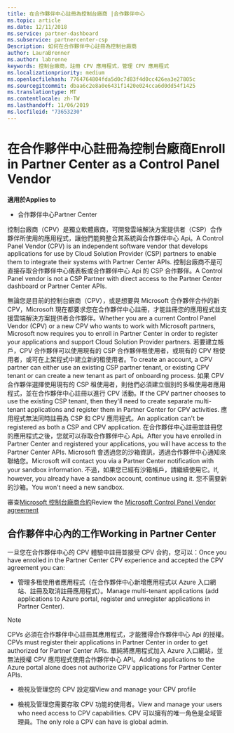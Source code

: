 ```yaml
---
title: 在合作夥伴中心註冊為控制台廠商 |合作夥伴中心
ms.topic: article
ms.date: 12/11/2018
ms.service: partner-dashboard
ms.subservice: partnercenter-csp
Description: 如何在合作夥伴中心註冊為控制台廠商
author: LauraBrenner
ms.author: labrenne
keywords: 控制台廠商，註冊 CPV 應用程式，管理 CPV 應用程式
ms.localizationpriority: medium
ms.openlocfilehash: 7764764804fda5d0c7d83f4d0cc426ea3e27805c
ms.sourcegitcommit: dbaa6c2e8a0e6431f1420e024cca6d0dd54f1425
ms.translationtype: MT
ms.contentlocale: zh-TW
ms.lasthandoff: 11/06/2019
ms.locfileid: "73653230"
---
```

# <a name="enroll-in-partner-center-as-a-control-panel-vendor"></a><span data-ttu-id="1ac18-104">在合作夥伴中心註冊為控制台廠商</span><span class="sxs-lookup"><span data-stu-id="1ac18-104">Enroll in Partner Center as a Control Panel Vendor</span></span>

<span data-ttu-id="1ac18-105">**適用於**</span><span class="sxs-lookup"><span data-stu-id="1ac18-105">**Applies to**</span></span>

- <span data-ttu-id="1ac18-106">合作夥伴中心</span><span class="sxs-lookup"><span data-stu-id="1ac18-106">Partner Center</span></span>

<span data-ttu-id="1ac18-107">控制台廠商（CPV）是獨立軟體廠商，可開發雲端解決方案提供者（CSP）合作夥伴所使用的應用程式，讓他們能夠整合其系統與合作夥伴中心 Api。</span><span class="sxs-lookup"><span data-stu-id="1ac18-107">A Control Panel Vendor (CPV) is an independent software vendor that develops applications for use by Cloud Solution Provider (CSP) partners to enable them to integrate their systems with Partner Center APIs.</span></span> <span data-ttu-id="1ac18-108">控制台廠商不是可直接存取合作夥伴中心儀表板或合作夥伴中心 Api 的 CSP 合作夥伴。</span><span class="sxs-lookup"><span data-stu-id="1ac18-108">A Control Panel vendor is not a CSP Partner with direct access to the Partner Center dashboard or Partner Center APIs.</span></span>

<span data-ttu-id="1ac18-109">無論您是目前的控制台廠商（CPV），或是想要與 Microsoft 合作夥伴合作的新 CPV，Microsoft 現在都要求您在合作夥伴中心註冊，才能註冊您的應用程式並支援雲端解決方案提供者合作夥伴。</span><span class="sxs-lookup"><span data-stu-id="1ac18-109">Whether you are a current Control Panel Vendor (CPV) or a new CPV who wants to work with Microsoft partners, Microsoft now requires you to enroll in Partner Center in order to register your applications and support Cloud Solution Provider partners.</span></span> <span data-ttu-id="1ac18-110">若要建立帳戶，CPV 合作夥伴可以使用現有的 CSP 合作夥伴租使用者，或現有的 CPV 租使用者，或可在上架程式中建立新的租使用者。</span><span class="sxs-lookup"><span data-stu-id="1ac18-110">To create an account, a CPV partner can either use an existing CSP partner tenant, or existing CPV tenant or can create a new tenant as part of onboarding process.</span></span> <span data-ttu-id="1ac18-111">如果 CPV 合作夥伴選擇使用現有的 CSP 租使用者，則他們必須建立個別的多租使用者應用程式，並在合作夥伴中心註冊以進行 CPV 活動。</span><span class="sxs-lookup"><span data-stu-id="1ac18-111">If the CPV partner chooses to use the existing CSP tenant, then they'll need to create separate multi-tenant applications and register them in Partner Center for CPV activities.</span></span> <span data-ttu-id="1ac18-112">應用程式無法同時註冊為 CSP 和 CPV 應用程式。</span><span class="sxs-lookup"><span data-stu-id="1ac18-112">An application can't be registered as both a CSP and CPV application.</span></span> <span data-ttu-id="1ac18-113">在合作夥伴中心註冊並註冊您的應用程式之後，您就可以存取合作夥伴中心 Api。</span><span class="sxs-lookup"><span data-stu-id="1ac18-113">After you have enrolled in Partner Center and registered your applications, you will have access to the Partner Center APIs.</span></span>  <span data-ttu-id="1ac18-114">Microsoft 會透過您的沙箱資訊，透過合作夥伴中心通知來聯絡您。</span><span class="sxs-lookup"><span data-stu-id="1ac18-114">Microsoft will contact you via a Partner Center notification with your sandbox information.</span></span> <span data-ttu-id="1ac18-115">不過，如果您已經有沙箱帳戶，請繼續使用它。</span><span class="sxs-lookup"><span data-stu-id="1ac18-115">If, however, you already have a sandbox account, continue using it.</span></span> <span data-ttu-id="1ac18-116">您不需要新的沙箱。</span><span class="sxs-lookup"><span data-stu-id="1ac18-116">You won't need a new sandbox.</span></span>   

<span data-ttu-id="1ac18-117">審查[Microsoft 控制台廠商合約](https://go.microsoft.com/fwlink/?linkid=2055198)</span><span class="sxs-lookup"><span data-stu-id="1ac18-117">Review the [Microsoft Control Panel Vendor agreement](https://go.microsoft.com/fwlink/?linkid=2055198)</span></span>


## <a name="working-in-partner-center"></a><span data-ttu-id="1ac18-118">合作夥伴中心內的工作</span><span class="sxs-lookup"><span data-stu-id="1ac18-118">Working in Partner Center</span></span>
<span data-ttu-id="1ac18-119">一旦您在合作夥伴中心的 CPV 體驗中註冊並接受 CPV 合約，您可以：</span><span class="sxs-lookup"><span data-stu-id="1ac18-119">Once you have enrolled in the Partner Center CPV experience and accepted the CPV agreement you can:</span></span>

- <span data-ttu-id="1ac18-120">管理多租使用者應用程式（在合作夥伴中心新增應用程式以 Azure 入口網站、註冊及取消註冊應用程式）。</span><span class="sxs-lookup"><span data-stu-id="1ac18-120">Manage multi-tenant applications (add applications to Azure portal, register and unregister applications in Partner Center).</span></span>

>[!Note] 
><span data-ttu-id="1ac18-121">CPVs 必須在合作夥伴中心註冊其應用程式，才能獲得合作夥伴中心 Api 的授權。</span><span class="sxs-lookup"><span data-stu-id="1ac18-121">CPVs must register their applications in Partner Center in order to get authorized for Partner Center APIs.</span></span> <span data-ttu-id="1ac18-122">單純將應用程式加入 Azure 入口網站，並無法授權 CPV 應用程式使用合作夥伴中心 API。</span><span class="sxs-lookup"><span data-stu-id="1ac18-122">Adding applications to the Azure portal alone does not authorize CPV applications for Partner Center APIs.</span></span> 

- <span data-ttu-id="1ac18-123">檢視及管理您的 CPV 設定檔</span><span class="sxs-lookup"><span data-stu-id="1ac18-123">View and manage your CPV profile</span></span> 

- <span data-ttu-id="1ac18-124">檢視及管理您需要存取 CPV 功能的使用者。</span><span class="sxs-lookup"><span data-stu-id="1ac18-124">View and manage your users who need access to CPV capabilities.</span></span> <span data-ttu-id="1ac18-125">CPV 可以擁有的唯一角色是全域管理員。</span><span class="sxs-lookup"><span data-stu-id="1ac18-125">The only role a CPV can have is global admin.</span></span>


